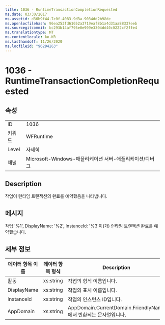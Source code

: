```yaml
---
title: 1036 - RuntimeTransactionCompletionRequested
ms.date: 03/30/2017
ms.assetid: d36b9f44-7c0f-4083-9d3a-9034dd2b98de
ms.openlocfilehash: 96ea253fd61652a3719eaf8b1a4d31aa88337eeb
ms.sourcegitcommit: bc293b14af795e0e999e3304dd40c0222cf2ffe4
ms.translationtype: MT
ms.contentlocale: ko-KR
ms.lasthandoff: 11/26/2020
ms.locfileid: "96294263"
---
```

# <a name="1036---runtimetransactioncompletionrequested"></a>1036 - RuntimeTransactionCompletionRequested

## <a name="properties"></a>속성  
  
|||  
|-|-|  
|ID|1036|  
|키워드|WFRuntime|  
|Level|자세히|  
|채널|Microsoft-Windows-애플리케이션 서버-애플리케이션/디버그|  
  
## <a name="description"></a>Description  

 작업이 런타임 트랜잭션의 완료를 예약했음을 나타냅니다.  
  
## <a name="message"></a>메시지  

 작업 '%1', DisplayName: '%2', InstanceId: '%3'이(가) 런타임 트랜잭션 완료를 예약했습니다.  
  
## <a name="details"></a>세부 정보  
  
|데이터 항목 이름|데이터 항목 형식|Description|  
|--------------------|--------------------|-----------------|  
|활동|xs:string|작업의 형식 이름입니다.|  
|DisplayName|xs:string|작업의 표시 이름입니다.|  
|InstanceId|xs:string|작업의 인스턴스 ID입니다.|  
|AppDomain|xs:string|AppDomain.CurrentDomain.FriendlyName에서 반환되는 문자열입니다.|
